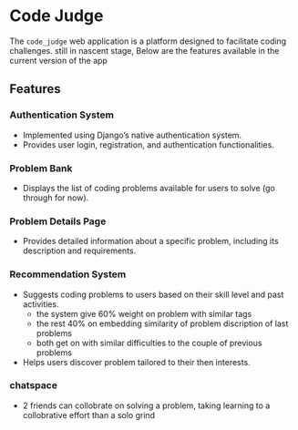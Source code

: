 # Code Judge

The `code_judge` web application is a platform designed to facilitate coding challenges.
still in nascent stage, Below are the features available in the current version of the app

## Features

### Authentication System

- Implemented using Django’s native authentication system.
- Provides user login, registration, and authentication functionalities.

### Problem Bank

- Displays the list of coding problems available for users to solve (go through for now).

### Problem Details Page

- Provides detailed information about a specific problem, including its description and requirements.

### Recommendation System

- Suggests coding problems to users based on their skill level and past activities.
    - the system give 60% weight on problem with similar tags
    - the rest 40% on embedding similarity of problem discription of last problems
    - both get on with similar difficulties to the couple of previous problems 
- Helps users discover problem tailored to their then interests.

### chatspace
- 2 friends can collobrate on solving a problem, taking learning to a collobrative effort than a solo grind 